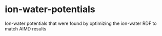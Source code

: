 # ion-water-potentials
Ion-water potentials that were found by optimizing the ion-water RDF to match AIMD results
